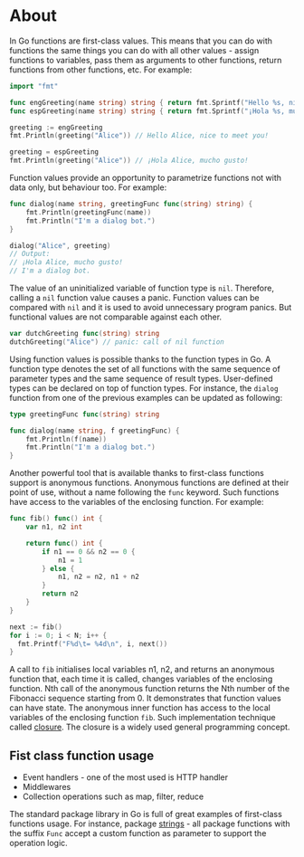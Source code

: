 # About

In Go functions are first-class values. This means that you can do with functions the same things you can do with all other values - assign functions to variables, pass them as arguments to other functions, return functions from other functions, etc.
For example:

```go
import "fmt"

func engGreeting(name string) string { return fmt.Sprintf("Hello %s, nice to meet you!", name) }
func espGreeting(name string) string { return fmt.Sprintf("¡Hola %s, mucho gusto!", name) }

greeting := engGreeting
fmt.Println(greeting("Alice")) // Hello Alice, nice to meet you!

greeting = espGreeting
fmt.Println(greeting("Alice")) // ¡Hola Alice, mucho gusto!
```

Function values provide an opportunity to parametrize functions not with data only, but behaviour too. For example:

```go
func dialog(name string, greetingFunc func(string) string) {
	fmt.Println(greetingFunc(name))
	fmt.Println("I'm a dialog bot.")
}

dialog("Alice", greeting)
// Output:
// ¡Hola Alice, mucho gusto!
// I'm a dialog bot.
```

The value of an uninitialized variable of function type is `nil`. Therefore, calling a `nil` function value causes a panic. Function values can be compared with `nil` and it is used to avoid unnecessary program panics. But functional values are not comparable against each other.

```go
var dutchGreeting func(string) string
dutchGreeting("Alice") // panic: call of nil function
```

Using function values is possible thanks to the function types in Go. A function type denotes the set of all functions with the same sequence of parameter types and the same sequence of result types. User-defined types can be declared on top of function types. For instance, the `dialog` function from one of the previous examples can be updated as following:

```go
type greetingFunc func(string) string

func dialog(name string, f greetingFunc) {
	fmt.Println(f(name))
	fmt.Println("I'm a dialog bot.")
}
```

Another powerful tool that is available thanks to first-class functions support is anonymous functions. Anonymous functions are defined at their point of use, without a name following the `func` keyword. Such functions have access to the variables of the enclosing function. For example:

```go
func fib() func() int {
	var n1, n2 int

	return func() int {
		if n1 == 0 && n2 == 0 {
			n1 = 1
		} else {
			n1, n2 = n2, n1 + n2
		}
		return n2
	}
}

next := fib()
for i := 0; i < N; i++ {
  fmt.Printf("F%d\t= %4d\n", i, next())
}
```

A call to `fib` initialises local variables n1, n2, and returns an anonymous function that, each time it is called, changes variables of the enclosing function. Nth call of the anonymous function returns the Nth number of the Fibonacci sequence starting from 0. It demonstrates that function values can have state. The anonymous inner function has access to the local variables of the enclosing function `fib`. Such implementation technique called [closure][closure]. The closure is a widely used general programming concept.

## Fist class function usage
* Event handlers - one of the most used is HTTP handler
* Middlewares
* Collection operations such as map, filter, reduce

The standard package library in Go is full of great examples of first-class functions usage. For instance, package [strings][strings-pkg] - all package functions with the suffix `Func` accept a custom function as parameter to support the operation logic.

[closure]: https://en.wikipedia.org/wiki/Closure_(computer_programming)
[strings-pkg]: https://pkg.go.dev/strings
